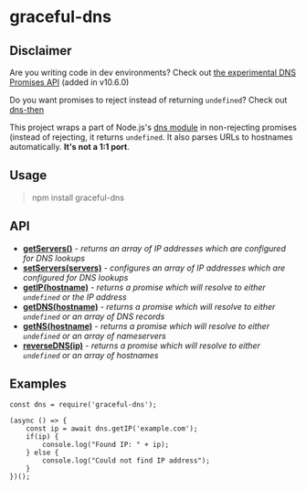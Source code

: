 # graceful-dns

## Disclaimer

Are you writing code in dev environments? Check out [the experimental DNS Promises API](https://nodejs.org/api/dns.html#dns_dns_promises_api) (added in v10.6.0)

Do you want promises to reject instead of returning `undefined`? Check out [dns-then](https://github.com/node-then/dns-then)

This project wraps a part of Node.js's [dns module](https://nodejs.org/api/dns.html#dns_dns) in non-rejecting promises (instead of rejecting, it returns `undefined`. It also parses URLs to hostnames automatically. **It's not a 1:1 port**.

## Usage

> npm install graceful-dns

## API

- [**getServers()**](https://nodejs.org/api/dns.html#dns_dns_getservers) - *returns an array of IP addresses which are configured for DNS lookups*
- [**setServers(servers)**](https://nodejs.org/api/dns.html#dns_dns_setservers_servers) - *configures an array of IP addresses which are configured for DNS lookups*
- [**getIP(hostname)**](https://nodejs.org/api/dns.html#dns_dns_lookup_hostname_options_callback) - *returns a promise which will resolve to either `undefined` or the IP address*
- [**getDNS(hostname)**](https://nodejs.org/api/dns.html#dns_dns_resolveany_hostname_callback) - *returns a promise which will resolve to either `undefined` or an array of DNS records*
- [**getNS(hostname)**](https://nodejs.org/api/dns.html#dns_dns_resolvens_hostname_callback) - *returns a promise which will resolve to either `undefined` or an array of nameservers*
- [**reverseDNS(ip)**](https://nodejs.org/api/dns.html#dns_dns_reverse_ip_callback) - *returns a promise which will resolve to either `undefined` or an array of hostnames*

## Examples

```
const dns = require('graceful-dns');

(async () => {
    const ip = await dns.getIP('example.com');
	if(ip) {
	    console.log("Found IP: " + ip);
	} else {
	    console.log("Could not find IP address");
	}
})();
```